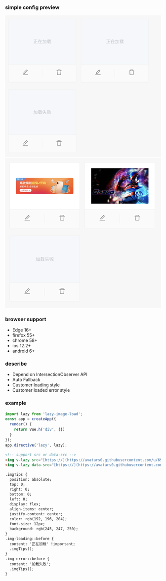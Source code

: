 ### simple config preview
![](https://raw.githubusercontent.com/yenkos/PicGo/main/img/%E6%88%AA%E5%B1%8F2021-01-04%20%E4%B8%8B%E5%8D%889.20.16.png)
![](https://raw.githubusercontent.com/yenkos/PicGo/main/img/%E6%88%AA%E5%B1%8F2021-01-04%20%E4%B8%8B%E5%8D%889.20.46.png)

### browser support
- Edge 16+
- firefox 55+
- chrome 58+
- ios 12.2+
- android 6+

### describe
- Depend on IntersectionObserver API
- Auto Fallback
- Customer loading style
- Customer loaded error style

### example
```Javascript
import lazy from 'lazy-image-load';
const app = createApp({
  render() {
    return Vue.h('div', {})
  }
});
app.directive('lazy', lazy);

```

```html
<!-- support src or data-src -->
<img v-lazy src="[https://](https://avatars0.githubusercontent.com/u/69024391?s=60&v=4)">
<img v-lazy data-src="[https://](https://avatars0.githubusercontent.com/u/69024391?s=60&v=4)">
```

```less
.imgTips {
  position: absolute;
  top: 0;
  right: 0;
  bottom: 0;
  left: 0;
  display: flex;
  align-items: center;
  justify-content: center;
  color: rgb(192, 196, 204);
  font-size: 12px;
  background: rgb(245, 247, 250);
}
.img-loading::before {
  content: '正在加载' !important;
  .imgTips();
}
.img-error::before {
  content: '加载失败';
  .imgTips();
}
```